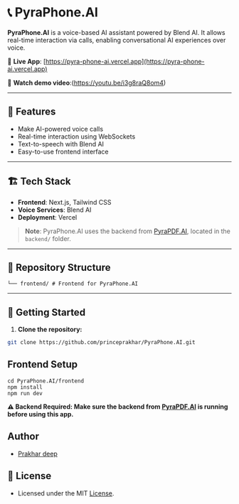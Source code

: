 
# 📞 PyraPhone.AI

**PyraPhone.AI** is a voice-based AI assistant powered by Blend AI. It allows real-time interaction via calls, enabling conversational AI experiences over voice.

🔗 **Live App**: [https://pyra-phone-ai.vercel.app](https://pyra-phone-ai.vercel.app)

🔗 **Watch demo video**:(https://youtu.be/i3g8raQ8om4)




---

## 🧠 Features

- Make AI-powered voice calls
- Real-time interaction using WebSockets
- Text-to-speech with Blend AI
- Easy-to-use frontend interface

---

## 🏗️ Tech Stack

- **Frontend**: Next.js, Tailwind CSS
- **Voice Services**: Blend AI
- **Deployment**: Vercel

> **Note**: PyraPhone.AI uses the backend from [PyraPDF.AI](https://github.com/princeprakhar/Pyra.ai-pdf), located in the `backend/` folder.

---

## 📁 Repository Structure
```
└── frontend/ # Frontend for PyraPhone.AI
```

---

## 🚀 Getting Started

1. **Clone the repository:**

```bash
git clone https://github.com/princeprakhar/PyraPhone.AI.git
```
## Frontend Setup

```
cd PyraPhone.AI/frontend
npm install
npm run dev
```
**⚠️ Backend Required: Make sure the backend from [PyraPDF.AI](https://github.com/princeprakhar/Pyra.ai-pdf) is running before using this app.**


## Author
- [Prakhar deep](https://github.com/princeprakhar) 

## 📄 License
- Licensed under the MIT [License](https://github.com/princeprakhar/PyraPhone.AI/blob/main/LICENSE).
